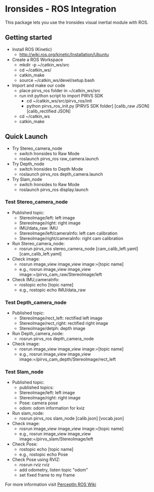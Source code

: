 # Ironsides - ROS Integration

This package lets you use the Ironsides visual inertial module with ROS.

## Getting started

- Install ROS (Kinetic)
    - http://wiki.ros.org/kinetic/Installation/Ubuntu
- Create a ROS Workspace
    - mkdir -p ~/catkin_ws/src
    - cd ~/catkin_ws/
    - catkin_make
    - source ~/catkin_ws/devel/setup.bash
- Import and make our code
    - place pirvs_ros folder in ~/catkin_ws/src
    - run init python script to import PIRVS SDK
        - cd ~/catkin_ws/src/pirvs_ros/init
        - python pirvs_ros_init.py [PIRVS SDK folder] [calib_raw JSON] [calib_rectified JSON]
    - cd ~/catkin_ws
    - catkin_make
    
## Quick Launch
- Try Stereo_camera_node
    - switch Ironsides to Raw Mode
    - roslaunch pirvs_ros raw_camera.launch
- Try Depth_node
    - switch Ironsides to Depth Mode
    - roslaunch pirvs_ros depth_camera.launch
- Try Slam_node
    - switch Ironsides to Raw Mode
    - roslaunch pirvs_ros display.launch
    
### Test Stereo_camera_node
- Published topic:
    - StereoImage/left: left image
    - StereoImage/right: right image
    - IMU/data_raw: IMU
    - StereoImage/left/cameraInfo: left cam calibration
    - StereoImage/right/cameraInfo: right cam calibration
- Run Stereo_camera_node:
    - rosrun pirvs_ros stereo_camera_node [cam_calib_left.yaml] [cam_calib_left.yaml]
- Check image:
    - rosrun image_view image_view image:=[topic name]
    - e.g., rosrun image_view image_view image:=/pirvs_cam_raw/StereoImage/left
- Check IMU,cameraInfo:
    - rostopic echo [topic name]
    - e.g., rostopic echo IMU/data_raw
    
### Test Depth_camera_node
- Published topic:
    - StereoImage/rect_left: rectified left image
    - StereoImage/rect_right: rectified right image
    - StereoImage/detph: depth image
- Run Depth_camera_node:
    - rosrun pirvs_ros depth_camera_node 
- Check image:
    - rosrun image_view image_view image:=[topic name]
    - e.g., rosrun image_view image_view image:=/pirvs_cam_depth/StereoImage/rect_left
      
### Test Slam_node
- Published topic:
    - published topics:
    - StereoImage/left: left image
    - StereoImage/right: right image
    - Pose: camera pose
    - odom: odom information for kviz
- Run slam_node:
    - rosrun pirvs_ros slam_node [calib.json] [vocab.json] 
- Check image:
    - rosrun image_view image_view image:=[topic name]
    - e.g., rosrun image_view image_view image:=/pirvs_slam/StereoImage/left
- Check Pose:
    - rostopic echo [topic name]
    - e.g., rostopic echo Pose
- Check Pose using RVIZ:
    - rosrun rviz rviz
    - add odometry, listen topic "odom"
    - set fixed frame to my frame

For more information visit [PerceptIn ROS Wiki](https://wiki.ros.org/perceptin)
